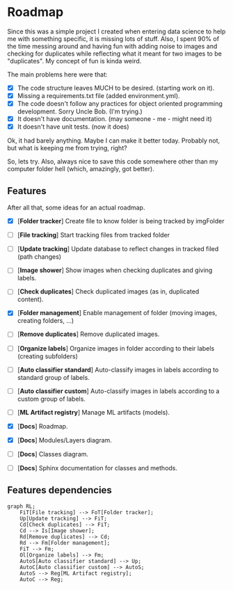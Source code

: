 # Roadmap

Since this was a simple project I created when entering data science to help me with something specific, it is missing lots of stuff. Also, I spent 90% of the time messing around and having fun with adding noise to images and checking for duplicates while reflecting what it meant for two images to be "duplicates". My concept of fun is kinda weird.<br>

The main problems here were that:
- [x] The code structure leaves MUCH to be desired. (starting work on it).
- [x] Missing a requirements.txt file (added environment.yml).
- [x] The code doesn't follow any practices for object oriented programming development. Sorry Uncle Bob. (I'm trying.)
- [x] It doesn't have documentation. (may someone - me - might need it)
- [x] It doesn't have unit tests. (now it does)

Ok, it had barely anything. Maybe I can make it better today. Probably not, but what is keeping me from trying, right?

So, lets try. Also, always nice to save this code somewhere other than my computer folder hell (which, amazingly, got better).


## Features

After all that, some ideas for an actual roadmap.

- [x] \[**Folder tracker**\] Create file to know folder is being tracked by imgFolder
- [ ] \[**File tracking**\] Start tracking files from tracked folder
- [ ] \[**Update tracking**\] Update database to reflect changes in tracked filed (path changes)
- [ ] \[**Image shower**\] Show images when checking duplicates and giving labels.
- [ ] \[**Check duplicates**\] Check duplicated images (as in, duplicated content).
- [x] \[**Folder management**\] Enable management of folder (moving images, creating folders, ...)
- [ ] \[**Remove duplicates**\] Remove duplicated images.
- [ ] \[**Organize labels**\] Organize images in folder according to their labels (creating subfolders)
- [ ] \[**Auto classifier standard**\] Auto-classify images in labels according to standard group of labels.
- [ ] \[**Auto classifier custom**\] Auto-classify images in labels according to a custom group of labels.
- [ ] \[**ML Artifact registry**\] Manage ML artifacts (models).
- [x] \[**Docs**\] Roadmap.
- [x] \[**Docs**\] Modules/Layers diagram.
- [ ] \[**Docs**\] Classes diagram.
- [ ] \[**Docs**\] Sphinx documentation for classes and methods.



## Features dependencies

```mermaid
graph RL;
    FiT[File tracking] --> FoT[Folder tracker];
    Up[Update tracking] --> FiT;
    Cd[Check duplicates] --> FiT;
    Cd --> Is[Image shower];
    Rd[Remove duplicates] --> Cd;
    Rd --> Fm[Folder management];
    FiT --> Fm;
    Ol[Organize labels] --> Fm;
    AutoS[Auto classifier standard] --> Up;
    AutoC[Auto classifier custom] --> AutoS;
    AutoS --> Reg[ML Artifact registry];
    AutoC --> Reg;
```